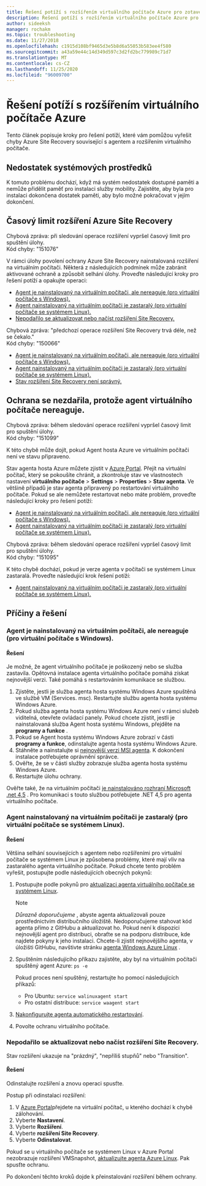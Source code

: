 ```yaml
---
title: Řešení potíží s rozšířením virtuálního počítače Azure pro zotavení po havárii pomocí Azure Site Recovery
description: Řešení potíží s rozšířením virtuálního počítače Azure pro zotavení po havárii s Azure Site Recovery.
author: sideeksh
manager: rochakm
ms.topic: troubleshooting
ms.date: 11/27/2018
ms.openlocfilehash: c1915d108bf9465d3e5b8d6a55053b583ee4f580
ms.sourcegitcommit: a43a59e44c14d349d597c3d2fd2bc779989c71d7
ms.translationtype: MT
ms.contentlocale: cs-CZ
ms.lasthandoff: 11/25/2020
ms.locfileid: "96009700"
---
```

# <a name="troubleshoot-azure-vm-extension-issues"></a>Řešení potíží s rozšířením virtuálního počítače Azure

Tento článek popisuje kroky pro řešení potíží, které vám pomůžou vyřešit chyby Azure Site Recovery související s agentem a rozšířením virtuálního počítače.

## <a name="low-system-resources"></a>Nedostatek systémových prostředků

K tomuto problému dochází, když má systém nedostatek dostupné paměti a nemůže přidělit paměť pro instalaci služby mobility. Zajistěte, aby byla pro instalaci dokončena dostatek paměti, aby bylo možné pokračovat v jejím dokončení.

## <a name="azure-site-recovery-extension-time-out"></a>Časový limit rozšíření Azure Site Recovery  

Chybová zpráva: při sledování operace rozšíření vypršel časový limit pro spuštění úlohy.<br>
Kód chyby: "151076"

 V rámci úlohy povolení ochrany Azure Site Recovery nainstalovaná rozšíření na virtuálním počítači. Některá z následujících podmínek může zabránit aktivované ochraně a způsobit selhání úlohy. Proveďte následující kroky pro řešení potíží a opakujte operaci:

- [Agent je nainstalovaný na virtuálním počítači, ale nereaguje (pro virtuální počítače s Windows).](#the-agent-installed-in-the-vm-but-unresponsive-for-windows-vms)
- [Agent nainstalovaný na virtuálním počítači je zastaralý (pro virtuální počítače se systémem Linux).](#the-agent-installed-in-the-vm-is-out-of-date-for-linux-vms)
- [Nepodařilo se aktualizovat nebo načíst rozšíření Site Recovery.](#the-site-recovery-extension-fails-to-update-or-load)

Chybová zpráva: "předchozí operace rozšíření Site Recovery trvá déle, než se čekalo."<br>
Kód chyby: "150066"

- [Agent je nainstalovaný na virtuálním počítači, ale nereaguje (pro virtuální počítače s Windows).](#the-agent-installed-in-the-vm-but-unresponsive-for-windows-vms)
- [Agent nainstalovaný na virtuálním počítači je zastaralý (pro virtuální počítače se systémem Linux).](#the-agent-installed-in-the-vm-is-out-of-date-for-linux-vms)
- [Stav rozšíření Site Recovery není správný.](#the-site-recovery-extension-fails-to-update-or-load)

## <a name="protection-fails-because-the-vm-agent-is-unresponsive"></a>Ochrana se nezdařila, protože agent virtuálního počítače nereaguje.

Chybová zpráva: během sledování operace rozšíření vypršel časový limit pro spuštění úlohy.<br>
Kód chyby: "151099"

K této chybě může dojít, pokud Agent hosta Azure ve virtuálním počítači není ve stavu připraveno.

Stav agenta hosta Azure můžete zjistit v [Azure Portal](https://portal.azure.com/). Přejít na virtuální počítač, který se pokoušíte chránit, a zkontroluje stav ve vlastnostech nastavení **virtuálního počítače**  >  **Settings**  >  **Properties**  >  **Stav agenta**. Ve většině případů je stav agenta připravený po restartování virtuálního počítače. Pokud se ale nemůžete restartovat nebo máte problém, proveďte následující kroky pro řešení potíží:

- [Agent je nainstalovaný na virtuálním počítači, ale nereaguje (pro virtuální počítače s Windows).](#the-agent-installed-in-the-vm-but-unresponsive-for-windows-vms)
- [Agent nainstalovaný na virtuálním počítači je zastaralý (pro virtuální počítače se systémem Linux).](#the-agent-installed-in-the-vm-is-out-of-date-for-linux-vms)


Chybová zpráva: během sledování operace rozšíření vypršel časový limit pro spuštění úlohy.<br>
Kód chyby: "151095"

K této chybě dochází, pokud je verze agenta v počítači se systémem Linux zastaralá. Proveďte následující krok řešení potíží:

- [Agent nainstalovaný na virtuálním počítači je zastaralý (pro virtuální počítače se systémem Linux).](#the-agent-installed-in-the-vm-is-out-of-date-for-linux-vms)  

## <a name="causes-and-solutions"></a>Příčiny a řešení

### <a name="the-agent-is-installed-in-the-vm-but-its-unresponsive-for-windows-vms"></a><a name="the-agent-installed-in-the-vm-but-unresponsive-for-windows-vms"></a>Agent je nainstalovaný na virtuálním počítači, ale nereaguje (pro virtuální počítače s Windows).

#### <a name="solution"></a>Řešení
Je možné, že agent virtuálního počítače je poškozený nebo se služba zastavila. Opětovná instalace agenta virtuálního počítače pomáhá získat nejnovější verzi. Také pomáhá s restartováním komunikace se službou.

1. Zjistěte, jestli je služba agenta hosta systému Windows Azure spuštěná ve službě VM (Services. msc). Restartujte službu agenta hosta systému Windows Azure.    
1. Pokud služba agenta hosta systému Windows Azure není v rámci služeb viditelná, otevřete ovládací panely. Pokud chcete zjistit, jestli je nainstalovaná služba Agent hosta systému Windows, přejděte na **programy a funkce** .
1. Pokud se Agent hosta systému Windows Azure zobrazí v části **programy a funkce**, odinstalujte agenta hosta systému Windows Azure.
1. Stáhněte a nainstalujte si [nejnovější verzi MSI agenta](https://go.microsoft.com/fwlink/?LinkID=394789&clcid=0x409). K dokončení instalace potřebujete oprávnění správce.
1. Ověřte, že se v části služby zobrazuje služba agenta hosta systému Windows Azure.
1. Restartujte úlohu ochrany.

Ověřte také, že na virtuálním počítači [je nainstalováno rozhraní Microsoft .net 4,5](/dotnet/framework/migration-guide/how-to-determine-which-versions-are-installed) . Pro komunikaci s touto službou potřebujete .NET 4,5 pro agenta virtuálního počítače.

### <a name="the-agent-installed-in-the-vm-is-out-of-date-for-linux-vms"></a>Agent nainstalovaný na virtuálním počítači je zastaralý (pro virtuální počítače se systémem Linux).

#### <a name="solution"></a>Řešení
Většina selhání souvisejících s agentem nebo rozšířeními pro virtuální počítače se systémem Linux je způsobena problémy, které mají vliv na zastaralého agenta virtuálního počítače. Pokud chcete tento problém vyřešit, postupujte podle následujících obecných pokynů:

1. Postupujte podle pokynů pro [aktualizaci agenta virtuálního počítače se systémem Linux](../virtual-machines/extensions/update-linux-agent.md).

   > [!NOTE]
   > *Důrazně doporučujeme* , abyste agenta aktualizovali pouze prostřednictvím distribučního úložiště. Nedoporučujeme stahovat kód agenta přímo z GitHubu a aktualizovat ho. Pokud není k dispozici nejnovější agent pro distribuci, obraťte se na podporu distribuce, kde najdete pokyny k jeho instalaci. Chcete-li zjistit nejnovějšího agenta, v úložišti GitHubu, navštivte stránku [agenta Windows Azure Linux](https://github.com/Azure/WALinuxAgent/releases) .

1. Spuštěním následujícího příkazu zajistěte, aby byl na virtuálním počítači spuštěný agent Azure: `ps -e`

   Pokud proces není spuštěný, restartujte ho pomocí následujících příkazů:

   - Pro Ubuntu: `service walinuxagent start`
   - Pro ostatní distribuce: `service waagent start`

1. [Nakonfigurujte agenta automatického restartování](https://github.com/Azure/WALinuxAgent/wiki/Known-Issues#mitigate_agent_crash).
1. Povolte ochranu virtuálního počítače.

### <a name="the-site-recovery-extension-fails-to-update-or-load"></a>Nepodařilo se aktualizovat nebo načíst rozšíření Site Recovery.

Stav rozšíření ukazuje na "prázdný", "nepříliš stupňů" nebo "Transition".

#### <a name="solution"></a>Řešení

Odinstalujte rozšíření a znovu operaci spusťte.

Postup při odinstalaci rozšíření:

1. V [Azure Portal](https://portal.azure.com/)přejdete na virtuální počítač, u kterého dochází k chybě zálohování.
1. Vyberte **Nastavení**.
1. Vyberte **Rozšíření**.
1. Vyberte **rozšíření Site Recovery**.
1. Vyberte **Odinstalovat**.

Pokud se u virtuálního počítače se systémem Linux v Azure Portal nezobrazuje rozšíření VMSnapshot, [aktualizujte agenta Azure Linux](../virtual-machines/extensions/update-linux-agent.md). Pak spusťte ochranu.

Po dokončení těchto kroků dojde k přeinstalování rozšíření během ochrany.
